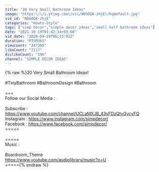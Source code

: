 ```yaml
---
title: "20 Very Small Bathroom Ideas"
image: "https:\/\/i.ytimg.com\/vi\/N8GOQA-zhjE\/hqdefault.jpg"
vid_id: "N8GOQA-zhjE"
categories: "Howto-Style"
tags: ["simp decor","simple decor ideas","small half bathroom ideas"]
date: "2021-10-19T01:42:34+03:00"
vid_date: "2020-09-29T06:15:01Z"
duration: "PT5M36S"
viewcount: "347260"
likeCount: "2117"
dislikeCount: "196"
channel: "SIMPLE DECOR IDEAS"
---
```

{% raw %}20 Very Small Bathroom Ideas!<br /><br />#TinyBathroom #BathroomDesign #Bathroom<br /><br />===<br />Follow our Social Media : <br /><br />Subscribe : <a rel="nofollow" target="blank" href="https://www.youtube.com/channel/UCLaMXJB_43xFDzQtyGycyFQ">https://www.youtube.com/channel/UCLaMXJB_43xFDzQtyGycyFQ</a><br />Instagram : <a rel="nofollow" target="blank" href="https://www.instagram.com/simpdecor/">https://www.instagram.com/simpdecor/</a><br />Facebook  : <a rel="nofollow" target="blank" href="https://www.facebook.com/simpdecor/">https://www.facebook.com/simpdecor/</a><br />=====<br /><br />=====<br />Music : <br /><br />Boardroom_Theme<br /><a rel="nofollow" target="blank" href="https://www.youtube.com/audiolibrary/music?o=U">https://www.youtube.com/audiolibrary/music?o=U</a><br />====={% endraw %}
